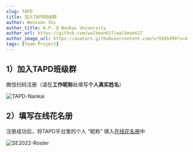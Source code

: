 ```yaml
---
slug: TAPD
title: 加入TAPD班级群
author: Wenxuan Shi
author_title: A.P. @ Nankai University
author_url: https://github.com/walkman617/walkman617
author_image_url: https://avatars.githubusercontent.com/u/9105499?v=4
tags: [Team Project]
---
```


## 1）加入TAPD班级群

微信扫码注册（请在**工作昵称**处填写**个人真实姓名**）

![TAPD-Nankai](/img/tutorial/tapd-invite.png)  


## 2）填写在线花名册

注册成功后，将TAPD平台里的个人 “昵称” 填入[在线花名册](https://docs.qq.com/sheet/DYnRhc1ZZTkhVeGFH?tab=BB08J2)中

![SE2022-Roster](/img/assignments/se2022roster.png) 

